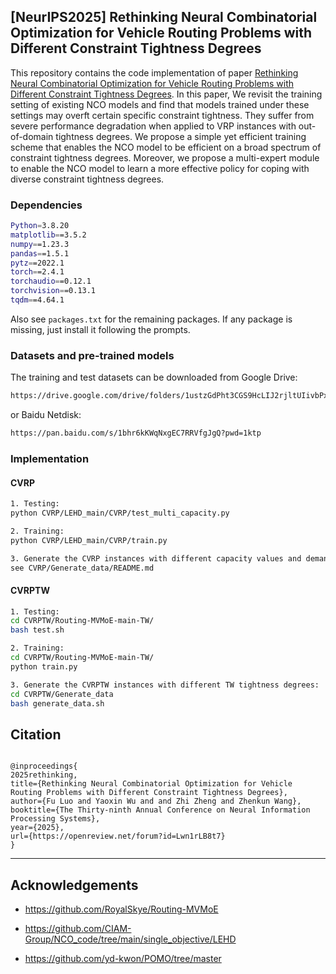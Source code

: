 

## [NeurIPS2025] Rethinking Neural Combinatorial Optimization for Vehicle Routing Problems with Different Constraint Tightness Degrees

This repository contains the code implementation of paper [Rethinking Neural Combinatorial Optimization for Vehicle Routing Problems with Different Constraint Tightness Degrees](https://openreview.net/forum?id=Lwn1rLB8t7). 
In this paper, We revisit the training setting of existing NCO models and find that models 
trained under these settings may overft certain specific constraint tightness. 
They suffer from severe performance degradation when applied to VRP instances with 
out-of-domain tightness degrees.
We propose a simple yet efficient training scheme that enables the NCO model to 
be efficient on a broad spectrum of constraint tightness degrees. 
Moreover, we propose a multi-expert module to enable the NCO model to 
learn a more effective policy for coping with diverse constraint tightness degrees.

### Dependencies
```bash
Python=3.8.20
matplotlib==3.5.2
numpy==1.23.3
pandas==1.5.1
pytz==2022.1
torch==2.4.1
torchaudio==0.12.1
torchvision==0.13.1
tqdm==4.64.1
```
Also see `packages.txt` for the remaining packages. If any package is missing, just install it following the prompts. 

### Datasets and pre-trained models
The training and test datasets can be downloaded from Google Drive:
```bash
https://drive.google.com/drive/folders/1ustzGdPht3CGS9HcLIJ2rjltUIivbPxN?usp=sharing
```
or Baidu Netdisk:
```bash
https://pan.baidu.com/s/1bhr6kKWqNxgEC7RRVfgJgQ?pwd=1ktp
```

### Implementation

#### CVRP

```bash
1. Testing:
python CVRP/LEHD_main/CVRP/test_multi_capacity.py

2. Training:
python CVRP/LEHD_main/CVRP/train.py

3. Generate the CVRP instances with different capacity values and demand distributions:
see CVRP/Generate_data/README.md


```

#### CVRPTW

```bash
1. Testing:
cd CVRPTW/Routing-MVMoE-main-TW/
bash test.sh

2. Training:
cd CVRPTW/Routing-MVMoE-main-TW/
python train.py

3. Generate the CVRPTW instances with different TW tightness degrees:
cd CVRPTW/Generate_data
bash generate_data.sh
```


## Citation


```

@inproceedings{
2025rethinking,
title={Rethinking Neural Combinatorial Optimization for Vehicle Routing Problems with Different Constraint Tightness Degrees},
author={Fu Luo and Yaoxin Wu and and Zhi Zheng and Zhenkun Wang},
booktitle={The Thirty-ninth Annual Conference on Neural Information Processing Systems},
year={2025},
url={https://openreview.net/forum?id=Lwn1rLB8t7}
}

```
****


## Acknowledgements

- https://github.com/RoyalSkye/Routing-MVMoE

- https://github.com/CIAM-Group/NCO_code/tree/main/single_objective/LEHD

- https://github.com/yd-kwon/POMO/tree/master



